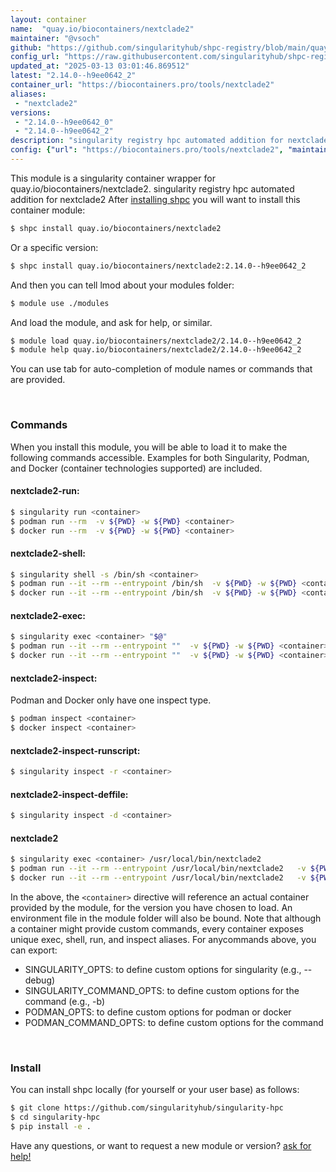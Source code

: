 ```yaml
---
layout: container
name:  "quay.io/biocontainers/nextclade2"
maintainer: "@vsoch"
github: "https://github.com/singularityhub/shpc-registry/blob/main/quay.io/biocontainers/nextclade2/container.yaml"
config_url: "https://raw.githubusercontent.com/singularityhub/shpc-registry/main/quay.io/biocontainers/nextclade2/container.yaml"
updated_at: "2025-03-13 03:01:46.869512"
latest: "2.14.0--h9ee0642_2"
container_url: "https://biocontainers.pro/tools/nextclade2"
aliases:
 - "nextclade2"
versions:
 - "2.14.0--h9ee0642_0"
 - "2.14.0--h9ee0642_2"
description: "singularity registry hpc automated addition for nextclade2"
config: {"url": "https://biocontainers.pro/tools/nextclade2", "maintainer": "@vsoch", "description": "singularity registry hpc automated addition for nextclade2", "latest": {"2.14.0--h9ee0642_2": "sha256:749e40e73d21fb994db551a49bfe1954844325f9acf61e7c78e3160308d7cee5"}, "tags": {"2.14.0--h9ee0642_0": "sha256:b5d55973974b19bf991e450d49459538af8007a8051e1016b7f07c99731aff1c", "2.14.0--h9ee0642_2": "sha256:749e40e73d21fb994db551a49bfe1954844325f9acf61e7c78e3160308d7cee5"}, "docker": "quay.io/biocontainers/nextclade2", "aliases": {"nextclade2": "/usr/local/bin/nextclade2"}}
---
```


This module is a singularity container wrapper for quay.io/biocontainers/nextclade2.
singularity registry hpc automated addition for nextclade2
After [installing shpc](#install) you will want to install this container module:


```bash
$ shpc install quay.io/biocontainers/nextclade2
```

Or a specific version:

```bash
$ shpc install quay.io/biocontainers/nextclade2:2.14.0--h9ee0642_2
```

And then you can tell lmod about your modules folder:

```bash
$ module use ./modules
```

And load the module, and ask for help, or similar.

```bash
$ module load quay.io/biocontainers/nextclade2/2.14.0--h9ee0642_2
$ module help quay.io/biocontainers/nextclade2/2.14.0--h9ee0642_2
```

You can use tab for auto-completion of module names or commands that are provided.

<br>

### Commands

When you install this module, you will be able to load it to make the following commands accessible.
Examples for both Singularity, Podman, and Docker (container technologies supported) are included.

#### nextclade2-run:

```bash
$ singularity run <container>
$ podman run --rm  -v ${PWD} -w ${PWD} <container>
$ docker run --rm  -v ${PWD} -w ${PWD} <container>
```

#### nextclade2-shell:

```bash
$ singularity shell -s /bin/sh <container>
$ podman run --it --rm --entrypoint /bin/sh  -v ${PWD} -w ${PWD} <container>
$ docker run --it --rm --entrypoint /bin/sh  -v ${PWD} -w ${PWD} <container>
```

#### nextclade2-exec:

```bash
$ singularity exec <container> "$@"
$ podman run --it --rm --entrypoint ""  -v ${PWD} -w ${PWD} <container> "$@"
$ docker run --it --rm --entrypoint ""  -v ${PWD} -w ${PWD} <container> "$@"
```

#### nextclade2-inspect:

Podman and Docker only have one inspect type.

```bash
$ podman inspect <container>
$ docker inspect <container>
```

#### nextclade2-inspect-runscript:

```bash
$ singularity inspect -r <container>
```

#### nextclade2-inspect-deffile:

```bash
$ singularity inspect -d <container>
```


#### nextclade2

```bash
$ singularity exec <container> /usr/local/bin/nextclade2
$ podman run --it --rm --entrypoint /usr/local/bin/nextclade2   -v ${PWD} -w ${PWD} <container> -c " $@"
$ docker run --it --rm --entrypoint /usr/local/bin/nextclade2   -v ${PWD} -w ${PWD} <container> -c " $@"
```



In the above, the `<container>` directive will reference an actual container provided
by the module, for the version you have chosen to load. An environment file in the
module folder will also be bound. Note that although a container
might provide custom commands, every container exposes unique exec, shell, run, and
inspect aliases. For anycommands above, you can export:

 - SINGULARITY_OPTS: to define custom options for singularity (e.g., --debug)
 - SINGULARITY_COMMAND_OPTS: to define custom options for the command (e.g., -b)
 - PODMAN_OPTS: to define custom options for podman or docker
 - PODMAN_COMMAND_OPTS: to define custom options for the command

<br>

### Install

You can install shpc locally (for yourself or your user base) as follows:

```bash
$ git clone https://github.com/singularityhub/singularity-hpc
$ cd singularity-hpc
$ pip install -e .
```

Have any questions, or want to request a new module or version? [ask for help!](https://github.com/singularityhub/singularity-hpc/issues)